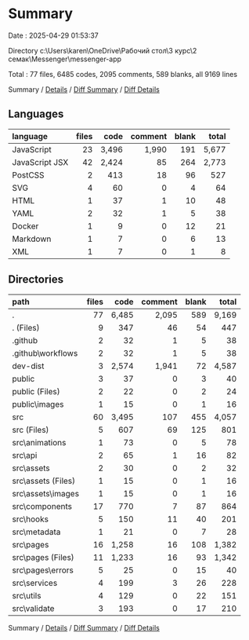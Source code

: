 # Summary

Date : 2025-04-29 01:53:37

Directory c:\\Users\\karen\\OneDrive\\Рабочий стол\\3 курс\\2 семак\\Messenger\\messenger-app

Total : 77 files, 6485 codes, 2095 comments, 589 blanks, all 9169 lines

Summary / [Details](details.md) / [Diff Summary](diff.md) / [Diff Details](diff-details.md)

## Languages

| language       | files |  code | comment | blank | total |
| :------------- | ----: | ----: | ------: | ----: | ----: |
| JavaScript     |    23 | 3,496 |   1,990 |   191 | 5,677 |
| JavaScript JSX |    42 | 2,424 |      85 |   264 | 2,773 |
| PostCSS        |     2 |   413 |      18 |    96 |   527 |
| SVG            |     4 |    60 |       0 |     4 |    64 |
| HTML           |     1 |    37 |       1 |    10 |    48 |
| YAML           |     2 |    32 |       1 |     5 |    38 |
| Docker         |     1 |     9 |       0 |    12 |    21 |
| Markdown       |     1 |     7 |       0 |     6 |    13 |
| XML            |     1 |     7 |       0 |     1 |     8 |

## Directories

| path                | files |  code | comment | blank | total |
| :------------------ | ----: | ----: | ------: | ----: | ----: |
| .                   |    77 | 6,485 |   2,095 |   589 | 9,169 |
| . (Files)           |     9 |   347 |      46 |    54 |   447 |
| .github             |     2 |    32 |       1 |     5 |    38 |
| .github\\workflows  |     2 |    32 |       1 |     5 |    38 |
| dev-dist            |     3 | 2,574 |   1,941 |    72 | 4,587 |
| public              |     3 |    37 |       0 |     3 |    40 |
| public (Files)      |     2 |    22 |       0 |     2 |    24 |
| public\\images      |     1 |    15 |       0 |     1 |    16 |
| src                 |    60 | 3,495 |     107 |   455 | 4,057 |
| src (Files)         |     5 |   607 |      69 |   125 |   801 |
| src\\animations     |     1 |    73 |       0 |     5 |    78 |
| src\\api            |     2 |    65 |       1 |    16 |    82 |
| src\\assets         |     2 |    30 |       0 |     2 |    32 |
| src\\assets (Files) |     1 |    15 |       0 |     1 |    16 |
| src\\assets\\images |     1 |    15 |       0 |     1 |    16 |
| src\\components     |    17 |   770 |       7 |    87 |   864 |
| src\\hooks          |     5 |   150 |      11 |    40 |   201 |
| src\\metadata       |     1 |    21 |       0 |     7 |    28 |
| src\\pages          |    16 | 1,258 |      16 |   108 | 1,382 |
| src\\pages (Files)  |    11 | 1,233 |      16 |    93 | 1,342 |
| src\\pages\\errors  |     5 |    25 |       0 |    15 |    40 |
| src\\services       |     4 |   199 |       3 |    26 |   228 |
| src\\utils          |     4 |   129 |       0 |    22 |   151 |
| src\\validate       |     3 |   193 |       0 |    17 |   210 |

Summary / [Details](details.md) / [Diff Summary](diff.md) / [Diff Details](diff-details.md)
